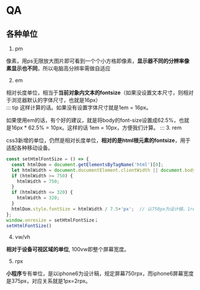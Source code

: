 # QA
## 各种单位
1. pm

像素，用ps无限放大图片即可看到一个个小方格即像素，**显示器不同的分辨率像素显示也不同**，所以电脑高分辨率需做自适应

2. em
   
相对长度单位，相当于**当前对象内文本的fontsize**（如果没设置文本尺寸，则相对于浏览器默认的字体尺寸，也就是16px）  
::: tip
这样计算的话。如果没有设置字体尺寸就是1em = 16px。

如果使用em的话，有个好的建议，就是将body的font-size设置成62.5%，也就是16px * 62.5% =   10px。这样的话  1em = 10px，方便我们计算。
:::
3. rem
   
css3新增的单位，仍然是相对长度单位，**相对的是html根元素的fontsize**，用于适配各种移动设备。
```js
const setHtmlFontSize = () => {
  const htmlDom = document.getElementsByTagName('html')[0];
  let htmlWidth = document.documentElement.clientWidth || document.body.clientWidth;
  if (htmlWidth >= 750) {
    htmlWidth = 750;
  }
  if (htmlWidth <= 320) {
    htmlWidth = 320;
  }
  htmlDom.style.fontSize = htmlWidth / 7.5+'px';  // 以750px为设计稿，1rem = 100px
};
window.onresize = setHtmlFontSize；
setHtmlFontSize()
```

4. vw/vh
   
**相对于设备可视区域的单位**, 100vw即整个屏幕宽度。

5. rpx

**小程序**专有单位，是以iphone6为设计稿，规定屏幕750rpx，而iphone6屏幕宽度是375px，对应关系就是1px=2rpx。

